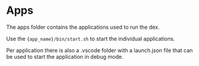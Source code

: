 # Apps

The apps folder contains the applications used to run the dex.

Use the `{app_name}/bin/start.sh` to start the individual applications.

Per application there is also a .vscode folder with a launch.json file that can be used to start the application in debug mode.
